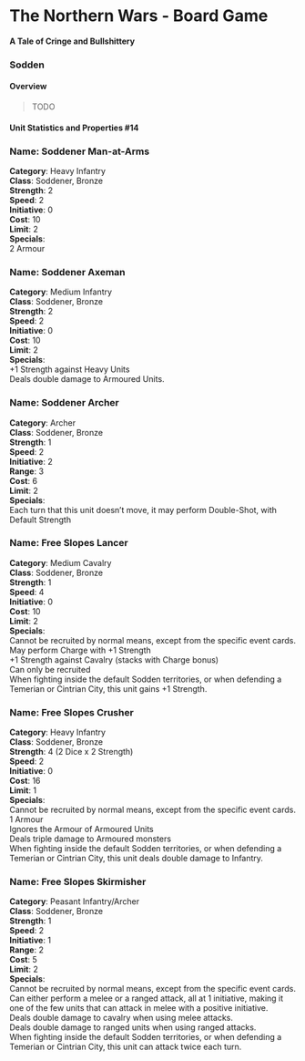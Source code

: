 The Northern Wars - Board Game
==============================

**A Tale of Cringe and Bullshittery**

### Sodden

#### Overview

>   TODO

#### Unit Statistics and Properties \#14

### Name: Soddener Man-at-Arms

**Category**: Heavy Infantry  
**Class**: Soddener, Bronze  
**Strength**: 2  
**Speed**: 2  
**Initiative**: 0  
**Cost**: 10  
**Limit**: 2  
**Specials**:  
2 Armour

### Name: Soddener Axeman

**Category**: Medium Infantry  
**Class**: Soddener, Bronze  
**Strength**: 2  
**Speed**: 2  
**Initiative**: 0  
**Cost**: 10  
**Limit**: 2  
**Specials**:  
+1 Strength against Heavy Units  
Deals double damage to Armoured Units.

### Name: Soddener Archer

**Category**: Archer  
**Class**: Soddener, Bronze  
**Strength**: 1  
**Speed**: 2  
**Initiative**: 2  
**Range**: 3  
**Cost**: 6  
**Limit**: 2  
**Specials**:  
Each turn that this unit doesn’t move, it may perform Double-Shot, with Default
Strength

### Name: Free Slopes Lancer

**Category**: Medium Cavalry  
**Class**: Soddener, Bronze  
**Strength**: 1  
**Speed**: 4  
**Initiative**: 0  
**Cost**: 10  
**Limit**: 2  
**Specials**:  
Cannot be recruited by normal means, except from the specific event cards.  
May perform Charge with +1 Strength  
+1 Strength against Cavalry (stacks with Charge bonus)  
Can only be recruited  
When fighting inside the default Sodden territories, or when defending a
Temerian or Cintrian City, this unit gains +1 Strength.

### Name: Free Slopes Crusher

**Category**: Heavy Infantry  
**Class**: Soddener, Bronze  
**Strength**: 4 (2 Dice x 2 Strength)  
**Speed**: 2  
**Initiative**: 0  
**Cost**: 16  
**Limit**: 1  
**Specials**:  
Cannot be recruited by normal means, except from the specific event cards.  
1 Armour  
Ignores the Armour of Armoured Units  
Deals triple damage to Armoured monsters  
When fighting inside the default Sodden territories, or when defending a
Temerian or Cintrian City, this unit deals double damage to Infantry.

### Name: Free Slopes Skirmisher

**Category**: Peasant Infantry/Archer  
**Class**: Soddener, Bronze  
**Strength**: 1  
**Speed**: 2  
**Initiative**: 1  
**Range**: 2  
**Cost**: 5  
**Limit**: 2  
**Specials**:  
Cannot be recruited by normal means, except from the specific event cards.  
Can either perform a melee or a ranged attack, all at 1 initiative, making it
one of the few units that can attack in melee with a positive initiative.  
Deals double damage to cavalry when using melee attacks.  
Deals double damage to ranged units when using ranged attacks.  
When fighting inside the default Sodden territories, or when defending a
Temerian or Cintrian City, this unit can attack twice each turn.

